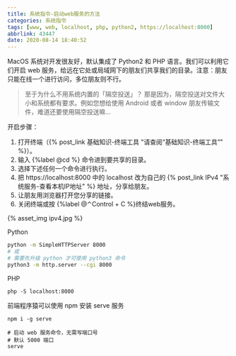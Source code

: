 ```yaml
---
title: 系统指令-启动web服务的方法
categories: 系统指令
tags: [www, web, localhost, php, python2, https://localhost:8000]
abbrlink: 43447
date: 2020-08-14 18:40:52
---
```


MacOS 系统对开发很友好，默认集成了 Python2 和 PHP 语言。我们可以利用它们开启 web 服务，给远在它处或局域网下的朋友们共享我们的目录。注意：朋友只能在线一个进行访问，多位朋友则不行。

> 至于为什么不用系统内置的「隔空投送」？
> 那是因为，隔空投送对文件大小和系统都有要求。例如您想给使用 Android 或者 window 朋友传输文件，难道还要使用隔空投送嘛...

开启步骤：

1. 打开终端（{% post_link 基础知识-终端工具 "请查阅“基础知识-终端工具”" %}）。
2. 输入 {%label @cd %} 命令进到要共享的目录。
3. 选择下述任何一个命令进行执行。
4. 把 https://localhost:8000 中的 localhost 改为自己的 {% post_link IPv4 "系统服务-查看本机IP地址" %} 地址，分享给朋友。
5. 让朋友用浏览器打开您分享的链接。
6. 关闭终端或按 {%label @⌃Control + C %}终结web服务。

{% asset_img ipv4.jpg %}
<!-- more -->

Python

```bash
python -m SimpleHTTPServer 8000
# 或
# 需要先升级 python 才可使用 python3 命令
python3 -m http.server --cgi 8000
```

PHP

```
php -S localhost:8000
```

前端程序猿可以使用 npm 安装 serve 服务

```
npm i -g serve

# 启动 web 服务命令，无需写端口号
# 默认 5000 端口
serve
```